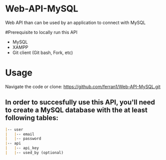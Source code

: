# Web-API-MySQL
Web API than can be used by an application to connect with MySQL

#Prerequisite to locally run this API
* MySQL 
* XAMPP
* Git client (Git bash, Fork, etc)

# Usage
Navigate the code or clone:
https://github.com/ferran1/Web-API-MySQL.git

## In order to succesfully use this API, you'll need to create a MySQL database with the at least following tables:

```markdown
|-- user
|   |-- email 
|   |-- password
|-- api
|   |-- api_key
|   |-- used_by (optional)
```
